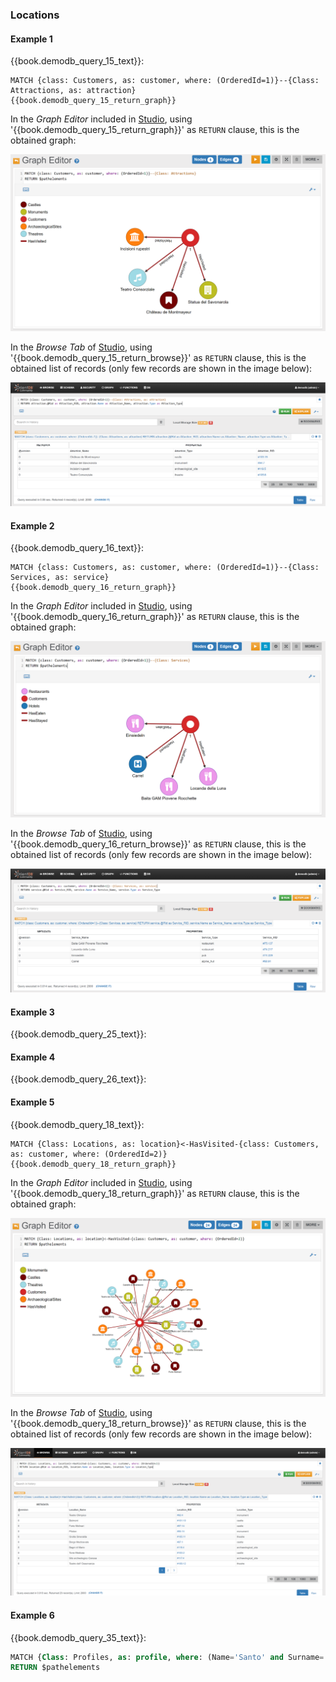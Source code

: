 
### Locations 

#### Example 1 

{{book.demodb_query_15_text}}:

<pre><code class="lang-sql">MATCH {class: Customers, as: customer, where: (OrderedId=1)}--{Class: Attractions, as: attraction}
{{book.demodb_query_15_return_graph}} 
</code></pre>

In the _Graph Editor_ included in [Studio](../studio/README.md), using '{{book.demodb_query_15_return_graph}}' as `RETURN` clause, this is the obtained graph:

![](../../../images/demo-dbs/social-travel-agency/query_15_graph.png)

In the _Browse Tab_ of [Studio](../studio/README.md), using '{{book.demodb_query_15_return_browse}}' as `RETURN` clause, this is the obtained list of records (only few records are shown in the image below):

![](../../../images/demo-dbs/social-travel-agency/query_15_browse.png)


#### Example 2

{{book.demodb_query_16_text}}:

<pre><code class="lang-sql">MATCH {class: Customers, as: customer, where: (OrderedId=1)}--{Class: Services, as: service}
{{book.demodb_query_16_return_graph}} 
</code></pre>

In the _Graph Editor_ included in [Studio](../studio/README.md), using '{{book.demodb_query_16_return_graph}}' as `RETURN` clause, this is the obtained graph:

![](../../../images/demo-dbs/social-travel-agency/query_16_graph.png)

In the _Browse Tab_ of [Studio](../studio/README.md), using '{{book.demodb_query_16_return_browse}}' as `RETURN` clause, this is the obtained list of records (only few records are shown in the image below):

![](../../../images/demo-dbs/social-travel-agency/query_16_browse.png)


#### Example 3

{{book.demodb_query_25_text}}:


#### Example 4

{{book.demodb_query_26_text}}:


#### Example 5

{{book.demodb_query_18_text}}:

<pre><code class="lang-sql">MATCH {Class: Locations, as: location}<-HasVisited-{class: Customers, as: customer, where: (OrderedId=2)}
{{book.demodb_query_18_return_graph}} 
</code></pre>

In the _Graph Editor_ included in [Studio](../studio/README.md), using '{{book.demodb_query_18_return_graph}}' as `RETURN` clause, this is the obtained graph:

![](../../../images/demo-dbs/social-travel-agency/query_18_graph.png)

In the _Browse Tab_ of [Studio](../studio/README.md), using '{{book.demodb_query_18_return_browse}}' as `RETURN` clause, this is the obtained list of records (only few records are shown in the image below):

![](../../../images/demo-dbs/social-travel-agency/query_18_browse.png)


#### Example 6

{{book.demodb_query_35_text}}:

```sql
MATCH {Class: Profiles, as: profile, where: (Name='Santo' and Surname='OrientDB')}-HasFriend->{Class: Profiles, as: friend}<-HasProfile-{Class: Customers, as: customer}-HasVisited->{Class: Locations, as: location} 
RETURN $pathelements
```